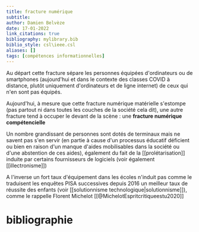```yaml
---
title: fracture numérique
subtitle:
author: Damien Belvèze
date: 17-01-2022
link_citations: true
bibliography: mylibrary.bib
biblio_style: csl\ieee.csl
aliases: []
tags: [compétences informationnelles]
---
```


Au départ cette fracture sépare les personnes équipées d'ordinateurs ou de smartphones (aujourd'hui et dans le contexte des classes COVID à distance, plutôt uniquement d'ordinateurs et de ligne internet) de ceux qui n'en sont pas équipés. 

Aujourd'hui, à mesure que cette fracture numérique matérielle s'estompe (pas partout ni dans toutes les couches de la société cela dit), une autre fracture tend à occuper le devant de la scène : une **fracture numérique compétencielle**

Un nombre grandissant de personnes sont dotés de terminaux mais ne savent pas s'en servir (en partie à cause d'un processus éducatif déficient ou bien en raison d'un manque d'aides mobilisables dans la société ou d'une abstention de ces aides), également du fait de la [[prolétarisation]] induite par certains fournisseurs de logiciels (voir également [[illectronisme]])

A l'inverse un fort taux d'équipement dans les écoles n'induit pas comme le traduisent les enquêtes PISA successives depuis 2016 un meilleur taux de réussite des enfants (voir [[solutionnisme technologique|solutionnisme]]), comme le rappelle Florent Michelot [[@MichelotEspritcritiqueestu2020]]


# bibliographie

